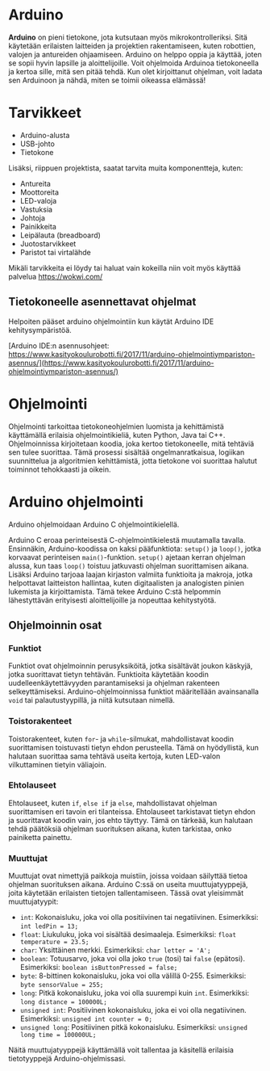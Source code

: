 # Arduino
**Arduino** on pieni tietokone, jota kutsutaan myös mikrokontrolleriksi.
Sitä käytetään erilaisten laitteiden ja projektien rakentamiseen, kuten robottien, valojen ja antureiden ohjaamiseen.
Arduino on helppo oppia ja käyttää, joten se sopii hyvin lapsille ja aloittelijoille.
Voit ohjelmoida Arduinoa tietokoneella ja kertoa sille, mitä sen pitää tehdä.
Kun olet kirjoittanut ohjelman, voit ladata sen Arduinoon ja nähdä, miten se toimii oikeassa elämässä!

# Tarvikkeet

- Arduino-alusta
- USB-johto
- Tietokone

Lisäksi, riippuen projektista, saatat tarvita muita komponentteja, kuten:
- Antureita
- Moottoreita
- LED-valoja
- Vastuksia
- Johtoja
- Painikkeita
- Leipälauta (breadboard)
- Juotostarvikkeet
- Paristot tai virtalähde

Mikäli tarvikkeita ei löydy tai haluat vain kokeilla niin voit myös käyttää palvelua https://wokwi.com/

## Tietokoneelle asennettavat ohjelmat

Helpoiten pääset arduino ohjelmointiin kun käytät Arduino IDE kehitysympäristöä.

[Arduino IDE:n asennusohjeet: https://www.kasityokoulurobotti.fi/2017/11/arduino-ohjelmointiympariston-asennus/](https://www.kasityokoulurobotti.fi/2017/11/arduino-ohjelmointiympariston-asennus/)

# Ohjelmointi

Ohjelmointi tarkoittaa tietokoneohjelmien luomista ja kehittämistä käyttämällä erilaisia ohjelmointikieliä, kuten Python, Java tai C++. Ohjelmoinnissa kirjoitetaan koodia, joka kertoo tietokoneelle, mitä tehtäviä sen tulee suorittaa. Tämä prosessi sisältää ongelmanratkaisua, logiikan suunnittelua ja algoritmien kehittämistä, jotta tietokone voi suorittaa halutut toiminnot tehokkaasti ja oikein.

# Arduino ohjelmointi

Arduino ohjelmoidaan Arduino C ohjelmointikielellä.

Arduino C eroaa perinteisestä C-ohjelmointikielestä muutamalla tavalla. Ensinnäkin, Arduino-koodissa on kaksi pääfunktiota: `setup()` ja `loop()`, jotka korvaavat perinteisen `main()`-funktion. `setup()` ajetaan kerran ohjelman alussa, kun taas `loop()` toistuu jatkuvasti ohjelman suorittamisen aikana. Lisäksi Arduino tarjoaa laajan kirjaston valmiita funktioita ja makroja, jotka helpottavat laitteiston hallintaa, kuten digitaalisten ja analogisten pinien lukemista ja kirjoittamista. Tämä tekee Arduino C:stä helpommin lähestyttävän erityisesti aloittelijoille ja nopeuttaa kehitystyötä.


## Ohjelmoinnin osat

### Funktiot

Funktiot ovat ohjelmoinnin perusyksiköitä, jotka sisältävät joukon käskyjä, jotka suorittavat tietyn tehtävän. Funktioita käytetään koodin uudelleenkäytettävyyden parantamiseksi ja ohjelman rakenteen selkeyttämiseksi. Arduino-ohjelmoinnissa funktiot määritellään avainsanalla `void` tai palautustyypillä, ja niitä kutsutaan nimellä.

### Toistorakenteet

Toistorakenteet, kuten `for`- ja `while`-silmukat, mahdollistavat koodin suorittamisen toistuvasti tietyn ehdon perusteella. Tämä on hyödyllistä, kun halutaan suorittaa sama tehtävä useita kertoja, kuten LED-valon vilkuttaminen tietyin väliajoin.

### Ehtolauseet

Ehtolauseet, kuten `if`, `else if` ja `else`, mahdollistavat ohjelman suorittamisen eri tavoin eri tilanteissa. Ehtolauseet tarkistavat tietyn ehdon ja suorittavat koodin vain, jos ehto täyttyy. Tämä on tärkeää, kun halutaan tehdä päätöksiä ohjelman suorituksen aikana, kuten tarkistaa, onko painiketta painettu.

### Muuttujat

Muuttujat ovat nimettyjä paikkoja muistiin, joissa voidaan säilyttää tietoa ohjelman suorituksen aikana. Arduino C:ssä on useita muuttujatyyppejä, joita käytetään erilaisten tietojen tallentamiseen. Tässä ovat yleisimmät muuttujatyypit:

- `int`: Kokonaisluku, joka voi olla positiivinen tai negatiivinen. Esimerkiksi: `int ledPin = 13;`
- `float`: Liukuluku, joka voi sisältää desimaaleja. Esimerkiksi: `float temperature = 23.5;`
- `char`: Yksittäinen merkki. Esimerkiksi: `char letter = 'A';`
- `boolean`: Totuusarvo, joka voi olla joko `true` (tosi) tai `false` (epätosi). Esimerkiksi: `boolean isButtonPressed = false;`
- `byte`: 8-bittinen kokonaisluku, joka voi olla välillä 0-255. Esimerkiksi: `byte sensorValue = 255;`
- `long`: Pitkä kokonaisluku, joka voi olla suurempi kuin `int`. Esimerkiksi: `long distance = 100000L;`
- `unsigned int`: Positiivinen kokonaisluku, joka ei voi olla negatiivinen. Esimerkiksi: `unsigned int counter = 0;`
- `unsigned long`: Positiivinen pitkä kokonaisluku. Esimerkiksi: `unsigned long time = 100000UL;`

Näitä muuttujatyyppejä käyttämällä voit tallentaa ja käsitellä erilaisia tietotyyppejä Arduino-ohjelmissasi.